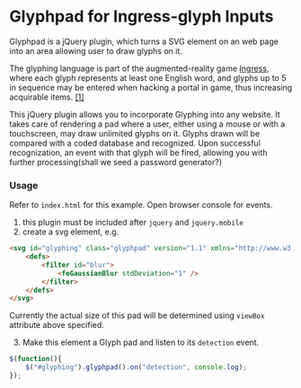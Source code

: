Glyphpad for Ingress-glyph Inputs
=================================

Glyphpad is a jQuery plugin, which turns a SVG element on an web page into an
area allowing user to draw glyphs on it.

The glyphing language is part of the augmented-reality game
[Ingress](www.ingress.com), where each glyph represents at least one English
word, and glyphs up to 5 in sequence may be entered when hacking a portal in
game, thus increasing acquirable items.
[[1]](https://ingress.fandom.com/wiki/Glyph_Hacking)

This jQuery plugin allows you to incorporate Glyphing into any website.  It
takes care of rendering a pad where a user, either using a mouse or with a
touchscreen, may draw unlimited glyphs on it. Glyphs drawn will be compared
with a coded database and recognized. Upon successful recognization, an event
with that glyph will be fired, allowing you with further processing(shall we
seed a password generator?)

### Usage

Refer to `index.html` for this example. Open browser console for events.

1. this plugin must be included after `jquery` and `jquery.mobile`
2. create a svg element, e.g.

```html
<svg id="glyphing" class="glyphpad" version="1.1" xmlns="http://www.w3.org/2000/svg" x="0" y="0" width="400" height="400" viewBox="0 0 400 400">
    <defs>
        <filter id="blur">
            <feGaussianBlur stdDeviation="1" />
        </filter>
    </defs>
</svg>
```

Currently the actual size of this pad will be determined using `viewBox`
attribute above specified.

3. Make this element a Glyph pad and listen to its `detection` event.

```js
$(function(){
    $("#glyphing").glyphpad().on("detection", console.log);
});
```
